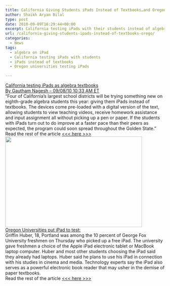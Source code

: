 ```yaml
---
title: California Giving Students iPads Instead of Textbooks…and Oregon?
author: Shaikh Aryan Bilal
type: post
date: 2010-09-09T16:29:44+00:00
excerpt: California testing iPads with their students instead of algebra textboks. Oregon Universities also testing iPads with their students.
url: /california-giving-students-ipads-instead-of-textbooks-orego/
categories:
  - News
tags:
  - algebra on iPad
  - California testing iPads with students
  - iPads instead of textbooks
  - Oregon universities testing iPads

---
```

<a title="California testing iPads with their students instead of algebra textboks." href="http://thehill.com/blogs/hillicon-valley/technology/117625-california-testing-ipads-as-algebra-textbooks" target="_blank" rel="noopener">California testing iPads as algebra textbooks<br /> By Gautham Nagesh &#8211; 09/08/10 10:33 AM ET</a>  
&#8220;Four of California&#8217;s largest school districts will be trying something new on eighth-grade algebra students this year: giving them iPads instead of textbooks. The devices come pre-loaded with a digital version of the text, allowing students to view teaching videos, receive homework assistance and input assignment all without picking up a pen or paper. If the students with iPads turn out to do improve at a faster pace than their peers as expected, the program could soon spread throughout the Golden State.&#8221;  
Read the rest of the article <a title="California testing iPads with their students instead of algebra textboks." href="http://thehill.com/blogs/hillicon-valley/technology/117625-california-testing-ipads-as-algebra-textbooks" target="_blank" rel="noopener"><<< here >>></a>  
<img loading="lazy" class="aligncenter size-full wp-image-3011" title="students and ipads instead of textbooks" src="http://www.backbonecommunications.com/wp-content/uploads/students-and-ipads-instead-of-textbooks.jpg" alt="" width="432" height="286" />  
<a title="Oregon iPad test with students" href="http://www.oregonlive.com/education/index.ssf/2010/08/george_fox_university_tries_ou.html" target="_blank" rel="noopener">Oregon Universities put iPad to test:</a>  
Griffin Huber, 18, Portland was among the 10 percent of George Fox University freshmen on Thursday who picked up a free iPad. The university gave freshmen a choice of the Apple iPad electronic tablet or MacBook laptop computer. Huber and most other students choosing the iPad said they already had laptops. Huber said he plans to use his iPad in connection with his studies in cinema and media. Technology experts say the iPad also serves as a powerful electronic book reader that may usher in the demise of paper textbooks.  
Read the rest of the article <a title="Oregon universities put ipad to test" href="http://www.oregonlive.com/education/index.ssf/2010/08/george_fox_university_tries_ou.html" target="_blank" rel="noopener"><<< here >>></a>